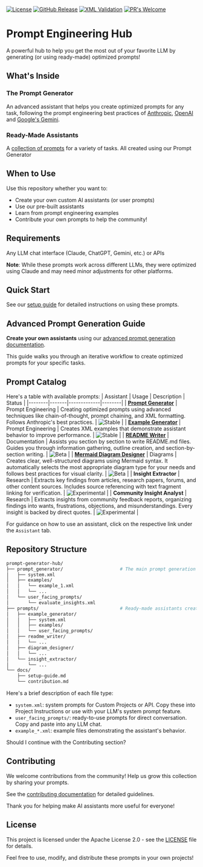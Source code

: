 [![License](https://img.shields.io/badge/License-Apache_2.0-blue.svg)](https://opensource.org/licenses/Apache-2.0)
[![GitHub Release](https://img.shields.io/github/release/ConsciousML/prompt-engineering-hub.svg?style=flat)]()
[![XML Validation](https://github.com/ConsciousML/prompt-engineering-hub/actions/workflows/ci.yaml/badge.svg)](https://github.com/ConsciousML/prompt-engineering-hub/actions/workflows/ci.yaml)
[![PR's Welcome](https://img.shields.io/badge/PRs-welcome-brightgreen.svg?style=flat)](http://makeapullrequest.com) 

# Prompt Engineering Hub

A powerful hub to help you get the most out of your favorite LLM by generating (or using ready-made) optimized prompts!

## What's Inside

### The Prompt Generator
An advanced assistant that helps you create optimized prompts for any task, following the prompt engineering best practices of [Anthropic](https://docs.anthropic.com/en/docs/build-with-claude/prompt-engineering/overview), [OpenAI](https://platform.openai.com/docs/guides/) and [Google's Gemini](https://ai.google.dev/gemini-api/docs/prompting-strategies).

### Ready-Made Assistants
A [collection of prompts](#prompt-catalog) for a variety of tasks. All created using our Prompt Generator

## When to Use
Use this repository whether you want to:
- Create your own custom AI assistants (or user prompts)
- Use our pre-built assistants
- Learn from prompt engineering examples
- Contribute your own prompts to help the community!

## Requirements
Any LLM chat interface (Claude, ChatGPT, Gemini, etc.) or APIs

**Note**: While these prompts work across different LLMs, they were optimized using Claude and may need minor adjustments for other platforms.

## Quick Start
See our [setup guide](docs/setup-guide.md) for detailed instructions on using these prompts.

## Advanced Prompt Generation Guide
**Create your own assistants** using our [advanced prompt generation documentation](prompt_generator/README.md#advanced-prompt-generation-guide).

This guide walks you through an iterative workflow to create optimized prompts for your specific tasks.

## Prompt Catalog
Here's a table with available prompts:
| Assistant | Usage | Description | Status |
|--------|-------|-------------|--------|
| [**Prompt Generator**](prompt_generator/README.md) | Prompt Engineering | Creating optimized prompts using advanced techniques like chain-of-thought, prompt chaining, and XML formatting. Follows Anthropic's best practices. | ![Stable](https://img.shields.io/badge/status-stable-green) |
| [**Example Generator**](prompts/example_generator/README.md) | Prompt Engineering | Creates XML examples that demonstrate assistant behavior to improve performance. | ![Stable](https://img.shields.io/badge/status-stable-green) |
| [**README Writer**](prompts/readme_writer/README.md) | Documentation | Assists you section by section to write README.md files. Guides you through information gathering, outline creation, and section-by-section writing. | ![Beta](https://img.shields.io/badge/status-beta-yellow) |
| [**Mermaid Diagram Designer**](prompts/diagram_designer/README.md) | Diagrams | Creates clear, well-structured diagrams using Mermaid syntax. It automatically selects the most appropriate diagram type for your needs and follows best practices for visual clarity. | ![Beta](https://img.shields.io/badge/status-beta-yellow) |
| **Insight Extractor** | Research | Extracts key findings from articles, research papers, forums, and other content sources. Includes source referencing with text fragment linking for verification. | ![Experimental](https://img.shields.io/badge/status-experimental-red) |
| **Community Insight Analyst** | Research | Extracts insights from community feedback reports, organizing findings into wants, frustrations, objections, and misunderstandings. Every insight is backed by direct quotes. | ![Experimental](https://img.shields.io/badge/status-experimental-red) |

For guidance on how to use an assistant, click on the respective link under the `Assistant` tab.

## Repository Structure
```bash
prompt-generator-hub/
├── prompt_generator/                     # The main prompt generation tool
│   ├── system.xml
│   ├── examples/
│   │   └── example_1.xml
│   │   └── ...
│   └── user_facing_prompts/
│       └── evaluate_insights.xml
├── prompts/                              # Ready-made assistants created with our generator
│   ├── example_generator/
│   │   ├── system.xml
│   │   ├── examples/
│   │   └── user_facing_prompts/
│   ├── readme_writer/
│   │   └── ...
│   ├── diagram_designer/
│   │   └── ...
│   └── insight_extractor/
│       └── ...
└── docs/
    ├── setup-guide.md
    └── contribution.md
```

Here's a brief description of each file type:
- `system.xml`: system prompts for Custom Projects or API. Copy these into Project Instructions or use with your LLM's system prompt feature.
- `user_facing_prompts/`: ready-to-use prompts for direct conversation. Copy and paste into any LLM chat.
- `example_*.xml`: example files demonstrating the assistant's behavior.

Should I continue with the Contributing section?

## Contributing
We welcome contributions from the community! Help us grow this collection by sharing your prompts.

See the [contributing documentation](docs/contribution.md) for detailed guidelines.

Thank you for helping make AI assistants more useful for everyone!

## License
This project is licensed under the Apache License 2.0 - see the [LICENSE](LICENSE) file for details.

Feel free to use, modify, and distribute these prompts in your own projects!
